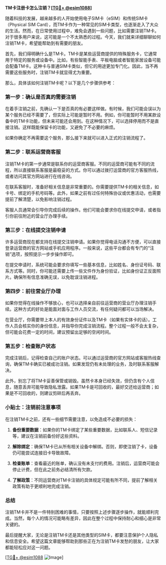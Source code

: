 **TM卡注册卡怎么注销？[[TG💪+ @esim1088](https://t.me/s/esim1088)]**

随着科技的发展，越来越多的人开始使用电子SIM卡（eSIM）和传统SIM卡（Physical SIM Card），而TM卡作为一种常见的SIM卡类型，也逐渐走入了大众的生活。然而，在日常使用过程中，难免会遇到一些问题，比如需要注销TM卡。对于很多用户来说，这可能是一个不太熟悉的过程。今天，我们就来详细聊聊如何注销TM卡，希望能帮助到有需要的朋友。

首先，我们得明确什么是TM卡。TM卡是某些运营商提供的特殊服务卡，它通常用于特定的服务或设备中。比如，有些智能手表、平板电脑或者智能家居设备可能会配备TM卡。这种卡与普通SIM卡类似，但它的用途更加专门化。因此，当不再需要这些服务时，注销TM卡就显得尤为重要。

那么，具体该如何注销TM卡呢？以下是几个步骤供参考：

### **第一步：确认是否真的需要注销**

在着手注销之前，先确认一下是否真的有必要这样做。有时候，我们可能会误以为某个服务已经不需要了，但实际上可能是暂时不用。例如，你可能暂时不用某款设备中的TM卡功能，但未来可能还会用到。在这种情况下，可以选择停用而不是直接注销。这样既能保留卡的功能，又避免了不必要的麻烦。

如果你确定不再需要这个服务，那么接下来就可以进入正式的注销流程了。

### **第二步：联系运营商客服**

注销TM卡的第一步通常是联系你的运营商客服。不同的运营商可能有不同的流程，所以直接联系客服是最稳妥的方式。你可以通过拨打运营商的官方客服热线，或者访问其官方网站进行在线咨询。

在联系客服时，准备好相关信息是非常重要的。你需要提供TM卡的相关信息，如卡号、绑定的手机号码等。此外，如果之前有过任何特殊协议或优惠活动，也需要提前了解清楚，以免影响注销过程。

客服人员通常会引导你完成后续的操作。他们可能会要求你在线提交申请，或者指引你前往附近的营业厅办理手续。

### **第三步：在线提交注销申请**

许多运营商现在都支持在线提交注销申请。如果你觉得电话沟通不方便，可以直接登录运营商的官方网站或手机应用程序。一般来说，这些平台都会有专门的“注销”选项，按照提示一步步操作即可。

在提交申请时，系统可能会要求你填写一些基本信息，比如姓名、身份证号码、联系方式等。同时，你可能还需要上传一些文件作为身份验证，比如身份证正反面照片。确保所有信息准确无误，以免耽误注销进程。

### **第四步：前往营业厅办理**

如果你觉得在线操作不够放心，也可以选择亲自前往运营商的营业厅办理注销手续。这种方式的好处是能面对面与工作人员交流，有任何疑问都可以当场解决。

在营业厅，你需要带上本人的有效身份证件以及TM卡（如果有实体卡的话）。工作人员会核实你的身份信息，并指导你完成注销流程。整个过程一般不会太复杂，但可能会花费一定的时间，建议预留出足够的空闲时间。

### **第五步：检查账户状态**

完成注销后，记得检查自己的账户状态。可以通过运营商的官方网站或客服热线查询，确保TM卡确实已被成功注销。如果发现仍有未处理的业务，及时联系客服解决。

此外，别忘了将TM卡妥善保管或销毁。虽然卡本身已经失效，但仍含有个人信息，随意丢弃可能导致隐私泄露。如果TM卡是可回收的，最好交还给运营商；如果是不可回收的，则建议剪碎后再丢弃。

### **小贴士：注销前注意事项**

在注销TM卡之前，还有一些细节需要注意，以免造成不必要的损失：

1. **备份重要数据**：如果你的TM卡绑定了某些重要数据，比如联系人、短信记录等，建议在注销前备份好这些资料。
   
2. **解除绑定**：确保TM卡已从所有相关设备中解绑。否则，即使注销了卡，设备仍可能尝试连接旧卡导致故障。

3. **检查账单**：查看最近的账单，确认没有未支付的费用。注销后，运营商可能会停止计费，但在此之前务必结清所有欠款。

4. **了解政策**：不同运营商对TM卡注销的具体规定可能有所不同，提前了解相关政策有助于更顺利地完成注销。

### **总结**

注销TM卡并不是一件特别困难的事情，只要按照上述步骤逐步操作，就能顺利完成。当然，每个人的情况可能略有差异，因此在整个过程中保持耐心和细心是非常关键的。

最后提醒大家，无论是注销TM卡还是其他类型的SIM卡，都要注意保护个人隐私和信息安全。希望这篇文章能够帮助到那些正在为注销TM卡发愁的朋友，让大家都能轻松应对这一问题。

[[TG💪+ @esim1088](https://t.me/s/esim1088) ![Image](https://i.postimg.cc/4NQfJmqS/Snipaste-2025-05-13-00-14-12.png)]